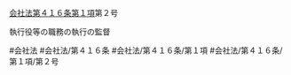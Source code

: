 [会社法第４１６条第１項](会社法＿＿＿＿第４１６条第１項)第２号

執行役等の職務の執行の監督


#会社法
#会社法/第４１６条
#会社法/第４１６条/第１項
#会社法/第４１６条/第１項/第２号
